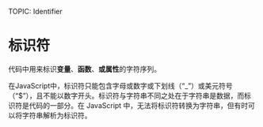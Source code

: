 TOPIC: Identifier

# 标识符

代码中用来标识**变量**、**函数**、**或属性**的字符序列。

在JavaScript中，标识符只能包含字母或数字或下划线（“_”）或美元符号（“$”），且不能以数字开头。标识符与字符串不同之处在于字符串是数据，而标识符是代码的一部分。在 JavaScript 中，无法将标识符转换为字符串，但有时可以将字符串解析为标识符。
